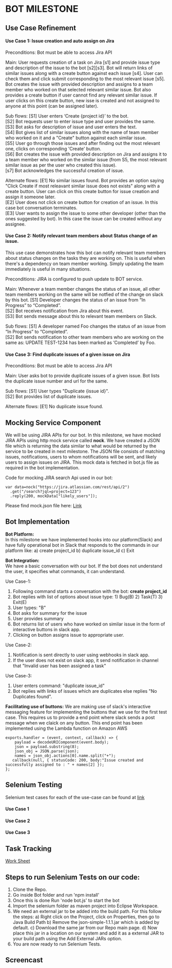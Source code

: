 ﻿# BOT MILESTONE

## Use Case Refinement 

#### Use Case 1: Issue creation and auto assign on Jira 
Preconditions: Bot must be able to access Jira API

Main:
User requests creation of a task on Jira [s1] and provide issue type and description of the issue to the bot [s2][s3]. Bot will return links of similar issues along with a create button against each issue [s4]. User can check them and click submit corresponding to the most relevant issue [s5]. Bot creates the issue with provided description and assigns to a team member who worked on that selected relevant similar issue.  Bot also provides a create button if user cannot find any relevant similar issue. If user clicks on this create button, new isse is created and not assigned to anyone at this point (can be assigned later). 

Sub flows:
[S1] User enters ‘Create {project id}’ to the bot. </br>
[S2] Bot requests user to enter issue type and user provides the same. </br>
[S3] Bot asks for description of issue and user enters the text. </br>
[S4] Bot gives list of similar issues along with the name of team member who worked on it and a "Create" button against each similar issue. </br>
[S5] User go through those issues and after finding out the most relevant one, clicks on corresponding 'Create' button. </br>
[S6] Bot creates the issue with provided description on Jira and assigns it to a team member who worked on the similar issue (from S5, the most relevant similar issue as per the user who created this issue). </br>
[s7] Bot acknowledges the successful creation of issue.

Alternate flows:
[E1] No similar issues found. Bot provides an option saying "Click Create if most releavant similar issue does not exists" along with a create button. User can click on this create button for issue creation and assign it someone later. </br>
[E2] User does not click on create button for creation of an issue. In this case bot conversation terminates. </br>
[E3] User wants to assign the issue to some other developer (other than the ones suggested by bot). In this case the issue can be created without any assignee. </br>

#### Use Case 2: Notify relevant team members about Status change of an issue. 
This use case demonstrates how this bot can notify relevant team members about status changes on the tasks they are working on. This is useful when there's a dependency on team member working. Simply updating the team immediately is useful in many situations.

Preconditions: JIRA is configured to push update to BOT service.

Main:
Whenever a team member changes the status of an issue, all other team members working on the same will be notfied of the change on slack by this bot.
[S1] Developer changes the status of an issue from “In Progress” to “Completed”. </br>
[S2] Bot receives notification from Jira about this event. </br>
[S3] Bot sends message about this to relevant team members on Slack. </br>

Sub flows:
[S1] A developer named Foo changes the status of an issue from “In Progress” to “Completed”. </br>
[S2] Bot sends notification to other team members who are working on the same as: UPDATE TEST-1234 has been marked as ‘Completed’ by Foo. </br>

#### Use Case 3:  Find duplicate issues of a given issue on Jira
Preconditions: Bot must be able to access Jira API

Main: User asks bot to provide duplicate issues of a given issue. Bot lists the duplicate issue number and url for the same. 

Sub flows:
[S1] User types "Duplicate {issue id}". </br>
[S2] Bot provides list of duplicate issues.</br>

Alternate flows:
[E1] No duplicate issue found.

## Mocking Service Component
We will be using JIRA APIs for our bot. In this milestone, we have mocked JIRA APIs using http mock service called **nock**. We have created a JSON file which is returning the data similar to what would be returned by the service to be created in next milestone. The JSON file consists of matching issues, notifications, users to whom notifications will be sent, and likely users to assign issues on JIRA. This mock data is fetched in bot.js file as required in the bot implementation.   

Code for mocking JIRA search Api used in our bot:      
```
var data=nock("https://jira.atlassian.com/rest/api/2")
  .get("/search?jql=project=123")
  .reply(200, mockData["likely_users"]);
```
        
Please find mock.json file here: [Link](./Bot/mock.json)    

## Bot Implementation        

**Bot Platform:**          
In this milestone we have implemented hooks into our platform(Slack) and have fully operational bot in Slack that responds to the commands in our platform like: a) create project_id b) duplicate issue_id c) Exit

**Bot Integration:**    
We have a basic conversation with our bot. If the bot does not understand the user, it specifies what commands, it can understand.      
        
Use Case-1:     
1. Following command starts a conversation with the bot: **create project_id**          
2. Bot replies with list of options about issue type: 1) Bug(B) 2) Task(T) 3) Exit(E)   
3. User types: "B"
4. Bot asks for summary for the issue   
5. User provides summary        
6. Bot returns list of users who have worked on similar issue in the form of interactive buttons in slack app.    
7. Clicking on button assigns issue to appropriate user.        

Use Case-2:     
1. Notification is sent directly to user using webhooks in slack app.  
2. If the user does not exist on slack app, it send notification in channel that "Invalid user has been assigned a task"
        
Use Case-3:     
1. User enters command: "duplicate issue_id"    
2. Bot replies with links of issues which are duplicates else replies "No Duplicates found".

**Facilitating use of buttons:**
We are making use of slack's interactive messaging feature for implementing the buttons that we use for the first test case. This requires us to provide a end point where slack sends a post message when we claick on any button. This end point has been implemented using the Lambda function on Amazon AWS
```
exports.handler = (event, context, callback) => {
    payload = decodeURIComponent(event.body);
    json = payload.substring(8);
    json_obj = JSON.parse(json);
    names = json_obj.actions[0].name.split("+");
   callback(null, { statusCode: 200, body:"Issue created and successfully assigned to : " + names[2] });
};

```
     
## Selenium Testing   
Selenium test cases for each of the use-case can be found at [link](https://github.ncsu.edu/sbiswas4/CSC510_Fall17_Project/blob/master/Selenium/src/test/java/selenium/tests/WebTest.java)

#### Use Case 1

#### Use Case 2

#### Use Case 3
 
## Task Tracking 
[Work Sheet](https://github.ncsu.edu/sbiswas4/CSC510_Fall17_Project/blob/master/WORKSHEET.md)

## Steps to run Selenium Tests on our code:
1) Clone the Repo.
2) Go inside Bot folder and run 'npm install'
3) Once this is done Run 'node bot.js' to start the bot
4) Import the selenium folder as maven project into Eclipse Workspace.
5) We need an external jar to be added into the build path. For this follow the steps: a) Right click on the Project, click on
Properties, then go to Java Build Path b) Remove the json-simple-1.1.1.jar which is added by default. c) Download the same jar from
our Repo main page. d) Now place this jar in a location on our system and add it as a external JAR to your build path using the Add
External JARs option.
6) You are now ready to run Selenium Tests.

## Screencast

